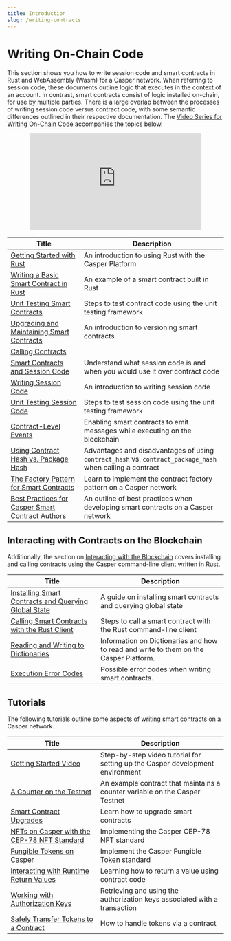 ```yaml
---
title: Introduction
slug: /writing-contracts
---
```


# Writing On-Chain Code

This section shows you how to write session code and smart contracts in Rust and WebAssembly (Wasm) for a Casper network. When referring to session code, these documents outline logic that executes in the context of an account. In contrast, smart contracts consist of logic installed on-chain, for use by multiple parties. There is a large overlap between the processes of writing session code versus contract code, with some semantic differences outlined in their respective documentation. The [Video Series for Writing On-Chain Code](https://www.youtube.com/playlist?list=PL8oWxbJ-csEqi5FP87EJZViE2aLz6X1Mj) accompanies the topics below.

<p align="center">
<iframe width="400" height="225" src="https://www.youtube.com/embed/JoOjhSOnQzk" position="middle" frameborder="0" allow="accelerometer; clipboard-write; encrypted-media; gyroscope; picture-in-picture" allowfullscreen></iframe>
</p>

| Title                                       | Description                     |
| ------------------------------------------- | ------------------------------- |
|[Getting Started with Rust](./getting-started.md)| An introduction to using Rust with the Casper Platform|
|[Writing a Basic Smart Contract in Rust](./simple-contract.md)   | An example of a smart contract built in Rust|
|[Unit Testing Smart Contracts](./testing-contracts.md)      | Steps to test contract code using the unit testing framework|
|[Upgrading and Maintaining Smart Contracts](./upgrading-contracts.md)| An introduction to versioning smart contracts|
|[Calling Contracts](./calling-contracts.md) |   |
|[Smart Contracts and Session Code](./contract-vs-session.md)       | Understand what session code is and when you would use it over contract code |
|[Writing Session Code](./writing-session-code.md)      | An introduction to writing session code|
|[Unit Testing Session Code](./testing-session-code.md)      | Steps to test session code using the unit testing framework|
|[Contract-Level Events](./emitting-contract-events.md)      | Enabling smart contracts to emit messages while executing on the blockchain |
|[Using Contract Hash vs. Package Hash](./contract-hash-vs-package-hash.md)| Advantages and disadvantages of using `contract_hash` vs. `contract_package_hash` when calling a contract|
|[The Factory Pattern for Smart Contracts](./factory-pattern.md)| Learn to implement the contract factory pattern on a Casper network |
|[Best Practices for Casper Smart Contract Authors](./best-practices.md)| An outline of best practices when developing smart contracts on a Casper network|

## Interacting with Contracts on the Blockchain

Additionally, the section on [Interacting with the Blockchain](../cli/index.md) covers installing and calling contracts using the Casper command-line client written in Rust.

| Title                                                       | Description                                                      |
| ----------------------------------------------------------- | ---------------------------------------------------------------- |
|[Installing Smart Contracts and Querying Global State](../cli/installing-contracts.md)| A guide on installing smart contracts and querying global state        |
|[Calling Smart Contracts with the Rust Client](../cli/calling-contracts.md)| Steps to call a smart contract with the Rust command-line client|
|[Reading and Writing to Dictionaries](../../concepts/dictionaries.md)| Information on Dictionaries and how to read and write to them on the Casper Platform.|
|[Execution Error Codes](../cli/execution-error-codes.md)|Possible error codes when writing smart contracts.|

## Tutorials

The following tutorials outline some aspects of writing smart contracts on a Casper network.

| Title                                                       | Description                                                      |
| ----------------------------------------------------------- | ---------------------------------------------------------------- |
|[Getting Started Video](../../resources/beginner/getting-started-tutorial.md) | Step-by-step video tutorial for setting up the Casper development environment |
|[A Counter on the Testnet](../../resources/beginner/counter-testnet/index.md)         | An example contract that maintains a counter variable on the Casper Testnet                   |
|[Smart Contract Upgrades](../../resources/beginner/upgrade-contract.md)               | Learn how to upgrade smart contracts                             |
|[NFTs on Casper with the CEP-78 NFT Standard](https://github.com/casper-ecosystem/cep-78-enhanced-nft/blob/dev/README.md) | Implementing the Casper CEP-78 NFT standard     |
|[Fungible Tokens on Casper](https://github.com/casper-ecosystem/cep18/blob/master/docs/full-tutorial.md)              | Implement the Casper Fungible Token standard                         |
|[Interacting with Runtime Return Values](../../resources/advanced/return-values-tutorial.md)| Learning how to return a value using contract code         |
|[Working with Authorization Keys](../../resources/advanced/list-auth-keys-tutorial.md)| Retrieving and using the authorization keys associated with a transaction         |
|[Safely Transfer Tokens to a Contract](../../resources/advanced/transfer-token-to-contract.md) | How to handle tokens via a contract                     |

